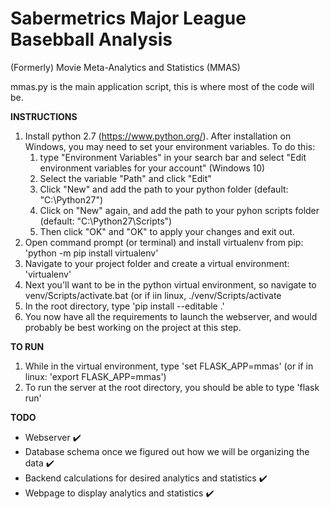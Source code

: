 
# Sabermetrics Major League Basebball Analysis
(Formerly) Movie Meta-Analytics and Statistics (MMAS)

mmas.py is the main application script, this is where most of the code will be.

**INSTRUCTIONS**
1. Install python 2.7 (https://www.python.org/).  After installation on Windows, you may need to set your environment variables.  To do this:
	1. type "Environment Variables" in your search bar and select "Edit environment variables for your account" (Windows 10)
	2. Select the variable "Path" and click "Edit"
	3. Click "New" and add the path to your python folder (default: "C:\Python27\")
	4. Click on "New" again, and add the path to your pyhon scripts folder (default: "C:\Python27\Scripts\")
	5. Then click "OK" and "OK" to apply your changes and exit out.
2. Open command prompt (or terminal) and install virtualenv from pip: 'python -m pip install virtualenv'
3. Navigate to your project folder and create a virtual environment: 'virtualenv'
4. Next you'll want to be in the python virtual environment, so navigate to venv/Scripts/activate.bat (or if iin linux, ./venv/Scripts/activate
5. In the root directory, type 'pip install --editable .'
6. You now have all the requirements to launch the webserver, and would probably be best working on the project at this step.
	
	
**TO RUN**
1. While in the virtual environment, type 'set FLASK_APP=mmas' (or if in linux: 'export FLASK_APP=mmas')
2. To run the server at the root directory, you should be able to type 'flask run'

**TODO**

 - Webserver  :heavy_check_mark:
 - Database schema once we figured out how we will be organizing the data :heavy_check_mark:
 - Backend calculations for desired analytics and statistics :heavy_check_mark:
 - Webpage to display analytics and statistics :heavy_check_mark:
